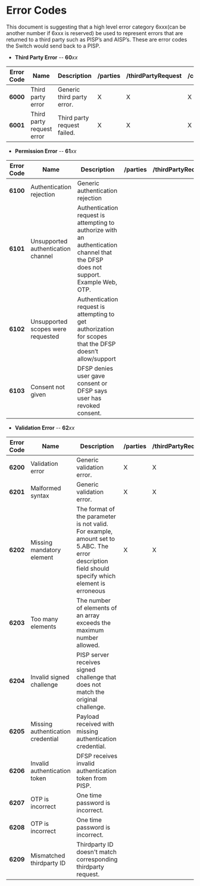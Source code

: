 # Error Codes

This document is suggesting that a high level error category 6xxx(can be another number if 6xxx is reserved) be used to represent errors that are returned to a third party such as PISP’s and AISP’s. These are error codes the Switch would send back to a PISP.

- **Third Party Error** -- **60**_xx_

| **Error Code** | **Name** | **Description** | /parties | /thirdPartyRequest | /consentRequests | /authorizations | /consents |
| --- | --- | --- | --- | --- | --- | --- | --- |
| **6000** | Third party error | Generic third party error. | X | X | X | X | X |
| **6001** | Third party request error | Third party request failed. | X | X | X | X | X |

- **Permission Error** -- **61**_xx_

| **Error Code** | **Name** | **Description** | /parties | /thirdPartyRequest | /consentRequests | /authorizations | /consents |
| --- | --- | --- | --- | --- | --- | --- | --- |
| **6100** | Authentication rejection | Generic authentication rejection |  |  | X | X |  |
| **6101** | Unsupported authentication channel | Authentication request is attempting to authorize with an authentication channel that the DFSP does not support. Example Web, OTP. |  |  |  | X |  |
| **6102** | Unsupported scopes were requested | Authentication request is attempting to get authorization for scopes that the DFSP doesn’t allow/support |  | |  | X |  |
| **6103** | Consent not given | DFSP denies user gave consent or DFSP says user has revoked consent. |  |  | X |  |  |

- **Validation Error** -- **62**_xx_

| **Error Code** | **Name** | **Description** | /parties | /thirdPartyRequest | /consentRequests | /authorizations | /consents |
| --- | --- | --- | --- | --- | --- | --- | --- |
| **6200** | Validation error | Generic validation error. | X | X | X | X | X |
| **6201** | Malformed syntax | Generic validation error. | X | X | X | X | X |
| **6202** | Missing mandatory element | The format of the parameter is not valid. For example, amount set to 5.ABC. The error description field should specify which element is erroneous | X | X | X | X | X |
| **6203** | Too many elements | The number of elements of an array exceeds the maximum number allowed. |  |  |  |  | X |
| **6204** | Invalid signed challenge | PISP server receives signed challenge that does not match the original challenge. |  |  |  | X |  |
| **6205** | Missing authentication credential | Payload received with missing authentication credential.  |  |  |  | X |  |  |
| **6206** | Invalid authentication token | DFSP receives invalid authentication token from PISP.  |  |  |  | X |  |
| **6207** | OTP is incorrect | One time password is incorrect.  |  |  |  | X |  |
| **6208** | OTP is incorrect | One time password is incorrect.  |  |  |  | X |  |
| **6209** | Mismatched thirdparty ID | Thirdparty ID doesn't match corresponding thirdparty request.  |  |  |  | X |  |
